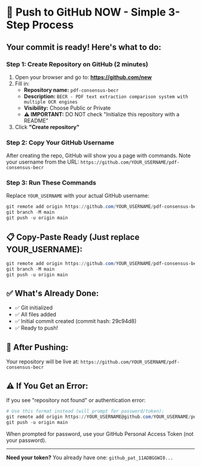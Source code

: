 # 🚀 Push to GitHub NOW - Simple 3-Step Process

## Your commit is ready! Here's what to do:

### Step 1: Create Repository on GitHub (2 minutes)
1. Open your browser and go to: **https://github.com/new**
2. Fill in:
   - **Repository name:** `pdf-consensus-becr`
   - **Description:** `BECR - PDF text extraction comparison system with multiple OCR engines`
   - **Visibility:** Choose Public or Private
   - **⚠️ IMPORTANT:** DO NOT check "Initialize this repository with a README"
3. Click **"Create repository"**

### Step 2: Copy Your GitHub Username
After creating the repo, GitHub will show you a page with commands.
Note your username from the URL: `https://github.com/YOUR_USERNAME/pdf-consensus-becr`

### Step 3: Run These Commands
Replace `YOUR_USERNAME` with your actual GitHub username:

```powershell
git remote add origin https://github.com/YOUR_USERNAME/pdf-consensus-becr.git
git branch -M main  
git push -u origin main
```

## 📋 Copy-Paste Ready (Just replace YOUR_USERNAME):

```powershell
git remote add origin https://github.com/YOUR_USERNAME/pdf-consensus-becr.git
git branch -M main
git push -u origin main
```

## ✅ What's Already Done:
- ✅ Git initialized
- ✅ All files added
- ✅ Initial commit created (commit hash: 29c94d8)
- ✅ Ready to push!

## 🎯 After Pushing:
Your repository will be live at:
`https://github.com/YOUR_USERNAME/pdf-consensus-becr`

## ⚠️ If You Get an Error:
If you see "repository not found" or authentication error:
```powershell
# Use this format instead (will prompt for password/token):
git remote add origin https://YOUR_USERNAME@github.com/YOUR_USERNAME/pdf-consensus-becr.git
git push -u origin main
```

When prompted for password, use your GitHub Personal Access Token (not your password).

---

**Need your token?** You already have one: `github_pat_11ADBGGWI0...`
